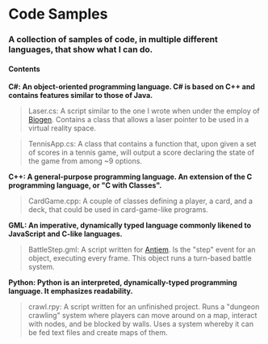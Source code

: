 # Code Samples
### A collection of samples of code, in multiple different languages, that show what I can do.

#### Contents

**C#: An object-oriented programming language. C# is based on C++ and contains features similar to those of Java.**  
>Laser.cs: A script similar to the one I wrote when under the employ of [Biogen](https://www.biogen.com/). Contains a class that allows a laser pointer to be used in a virtual reality space.

>TennisApp.cs: A class that contains a function that, upon given a set of scores in a tennis game, will output a score declaring the state of the game from among ~9 options.

**C++: A general-purpose programming language. An extension of the C programming language, or "C with Classes".**  
>CardGame.cpp: A couple of classes defining a player, a card, and a deck, that could be used in card-game-like programs.

**GML: An imperative, dynamically typed language commonly likened to JavaScript and C-like languages.**  
>BattleStep.gml: A script written for [Antiem](https://freudiancreations.website/projects/antiem). Is the "step" event for an object, executing every frame. This object runs a turn-based battle system.

**Python: Python is an interpreted, dynamically-typed programming language. It emphasizes readability.**  
>crawl.rpy: A script written for an unfinished project. Runs a "dungeon crawling" system where players can move around on a map, interact with nodes, and be blocked by walls. Uses a system whereby it can be fed text files and create maps of them.
